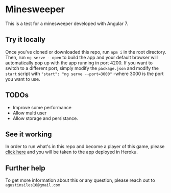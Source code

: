 # Minesweeper

This is a test for a minesweeper developed with Angular 7.

## Try it locally
Once you've cloned or downloaded this repo, run `npm i` in the root directory. Then, run `ng serve --open` to build the app and your default browser will automatically pop up with the app running in port 4200. If you want to switch to a different port, simply modify the `package.json` and modify the `start` script with `"start": "ng serve --port=3000"` -where 3000 is the port you want to use.

## TODOs
- Improve some performance
- Allow multi user
- Allow storage and persistance.

## See it working
In order to run what's in this repo and become a player of this game, please [click here](https://minesweeper-asiles.herokuapp.com/) and you will be taken to the app deployed in Heroku.

## Further help
To get more information about this or any question, please reach out to `agustinsiles10@gmail.com`
